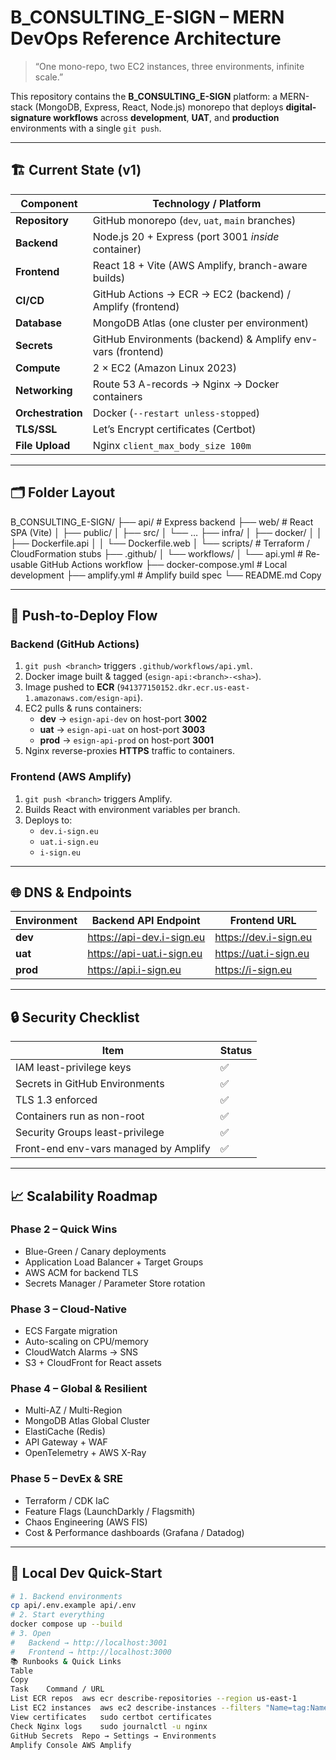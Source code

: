 # B_CONSULTING_E-SIGN – MERN DevOps Reference Architecture

> “One mono-repo, two EC2 instances, three environments, infinite scale.”

This repository contains the **B_CONSULTING_E-SIGN** platform: a MERN-stack (MongoDB, Express, React, Node.js) monorepo that deploys **digital-signature workflows** across **development**, **UAT**, and **production** environments with a single `git push`.

---

## 🏗️ Current State (v1)

| Component           | Technology / Platform |
|---------------------|-----------------------|
| **Repository**      | GitHub monorepo (`dev`, `uat`, `main` branches) |
| **Backend**         | Node.js 20 + Express (port 3001 *inside* container) |
| **Frontend**        | React 18 + Vite (AWS Amplify, branch-aware builds) |
| **CI/CD**           | GitHub Actions → ECR → EC2 (backend) / Amplify (frontend) |
| **Database**        | MongoDB Atlas (one cluster per environment) |
| **Secrets**         | GitHub Environments (backend) & Amplify env-vars (frontend) |
| **Compute**         | 2 × EC2 (Amazon Linux 2023) |
| **Networking**      | Route 53 A-records → Nginx → Docker containers |
| **Orchestration**   | Docker (`--restart unless-stopped`) |
| **TLS/SSL**         | Let’s Encrypt certificates (Certbot) |
| **File Upload**     | Nginx `client_max_body_size 100m` |

---

## 🗂️ Folder Layout
B_CONSULTING_E-SIGN/
├── api/                   # Express backend
├── web/                   # React SPA (Vite)
│   ├── public/
│   ├── src/
│   └── …
├── infra/
│   ├── docker/
│   │   ├── Dockerfile.api
│   │   └── Dockerfile.web
│   └── scripts/           # Terraform / CloudFormation stubs
├── .github/
│   └── workflows/
│       └── api.yml        # Re-usable GitHub Actions workflow
├── docker-compose.yml     # Local development
├── amplify.yml            # Amplify build spec
└── README.md
Copy

---

## 🚀 Push-to-Deploy Flow

### Backend (GitHub Actions)

1. `git push <branch>` triggers `.github/workflows/api.yml`.
2. Docker image built & tagged (`esign-api:<branch>-<sha>`).
3. Image pushed to **ECR** (`941377150152.dkr.ecr.us-east-1.amazonaws.com/esign-api`).
4. EC2 pulls & runs containers:
   - **dev** → `esign-api-dev` on host-port **3002**
   - **uat** → `esign-api-uat` on host-port **3003**
   - **prod** → `esign-api-prod` on host-port **3001**
5. Nginx reverse-proxies **HTTPS** traffic to containers.

### Frontend (AWS Amplify)

1. `git push <branch>` triggers Amplify.
2. Builds React with environment variables per branch.
3. Deploys to:
   - `dev.i-sign.eu`
   - `uat.i-sign.eu`
   - `i-sign.eu`

---

## 🌐 DNS & Endpoints

| Environment | Backend API Endpoint | Frontend URL |
|-------------|-----------------------|--------------|
| **dev**     | https://api-dev.i-sign.eu | https://dev.i-sign.eu |
| **uat**     | https://api-uat.i-sign.eu | https://uat.i-sign.eu |
| **prod**    | https://api.i-sign.eu     | https://i-sign.eu     |

---

## 🔒 Security Checklist

| Item | Status |
|------|--------|
| IAM least-privilege keys | ✅ |
| Secrets in GitHub Environments | ✅ |
| TLS 1.3 enforced | ✅ |
| Containers run as non-root | ✅ |
| Security Groups least-privilege | ✅ |
| Front-end env-vars managed by Amplify | ✅ |

---

## 📈 Scalability Roadmap

### Phase 2 – Quick Wins
- Blue-Green / Canary deployments  
- Application Load Balancer + Target Groups  
- AWS ACM for backend TLS  
- Secrets Manager / Parameter Store rotation  

### Phase 3 – Cloud-Native
- ECS Fargate migration  
- Auto-scaling on CPU/memory  
- CloudWatch Alarms → SNS  
- S3 + CloudFront for React assets  

### Phase 4 – Global & Resilient
- Multi-AZ / Multi-Region  
- MongoDB Atlas Global Cluster  
- ElastiCache (Redis)  
- API Gateway + WAF  
- OpenTelemetry + AWS X-Ray  

### Phase 5 – DevEx & SRE
- Terraform / CDK IaC  
- Feature Flags (LaunchDarkly / Flagsmith)  
- Chaos Engineering (AWS FIS)  
- Cost & Performance dashboards (Grafana / Datadog)

---

## 🧪 Local Dev Quick-Start

```bash
# 1. Backend environments
cp api/.env.example api/.env
# 2. Start everything
docker compose up --build
# 3. Open
#   Backend → http://localhost:3001
#   Frontend → http://localhost:3000
📚 Runbooks & Quick Links
Table
Copy
Task	Command / URL
List ECR repos	aws ecr describe-repositories --region us-east-1
List EC2 instances	aws ec2 describe-instances --filters "Name=tag:Name,Values=esign-*"
View certificates	sudo certbot certificates
Check Nginx logs	sudo journalctl -u nginx
GitHub Secrets	Repo → Settings → Environments
Amplify Console	AWS Amplify